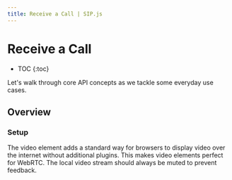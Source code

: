 ```yaml
---
title: Receive a Call | SIP.js
---
```


# Receive a Call

* TOC
{:toc}

Let's walk through core API concepts as we tackle some everyday use cases.

## Overview

### Setup

The video element adds a standard way for browsers to display video over the internet without additional plugins. This makes video elements perfect for WebRTC. The local video stream should always be muted to prevent feedback.


